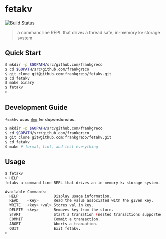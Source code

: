 # fetakv

[![Build Status](https://travis-ci.com/frankgreco/fetakv.svg?token=MkdavBWRqQGB4gWqK2cR&branch=master)](https://travis-ci.com/frankgreco/fetakv)

> a command line REPL that drives a thread safe, in-memory kv storage system

## Quick Start
```sh
$ mkdir -p $GOPATH/src/github.com/frankgreco
$ cd $GOPATH/src/github.com/frankgreco
$ git clone git@github.com:frankgreco/fetakv.git
$ cd fetakv
$ make binary
$ fetakv
>
```

## Development Guide
`featkv` uses [`dep`](https://github.com/golang/dep) for dependencies.

```sh
$ mkdir -p $GOPATH/src/github.com/frankgreco
$ cd $GOPATH/src/github.com/frankgreco
$ git clone git@github.com:frankgreco/fetakv.git
$ cd fetakv
$ make # format, lint, and test everything
```

## Usage
```sh
$ fetakv
> HELP
fetakv a command line REPL that drives an in-memory kv storage system.

Available Commands:
  HELP                Display usage information.
  READ    <key>       Read the value associated with the given key.
  WRITE   <key> <val> Stores val in key.
  DELETE  <key>       Removes key from the store.
  START               Start a transation (nested transactions supported).
  COMMIT              Commit a transaction.
  ABORT               Aborts a transation.
  QUIT                Exit fetakv.
>
```